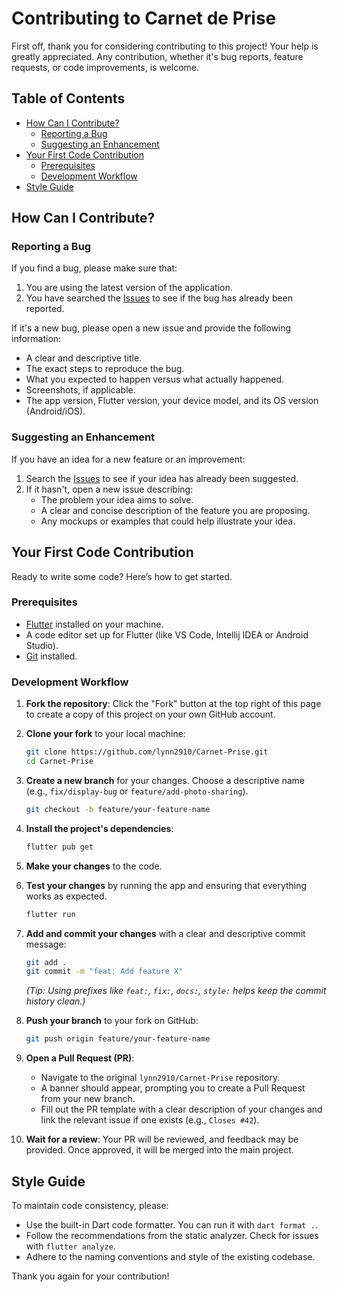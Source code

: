 # Contributing to Carnet de Prise

First off, thank you for considering contributing to this project! Your help is greatly appreciated. Any contribution, whether it's bug reports, feature requests, or code improvements, is welcome.

## Table of Contents
- [How Can I Contribute?](#how-can-i-contribute)
  - [Reporting a Bug](#reporting-a-bug)
  - [Suggesting an Enhancement](#suggesting-an-enhancement)
- [Your First Code Contribution](#your-first-code-contribution)
  - [Prerequisites](#prerequisites)
  - [Development Workflow](#development-workflow)
- [Style Guide](#style-guide)

## How Can I Contribute?

### Reporting a Bug

If you find a bug, please make sure that:
1.  You are using the latest version of the application.
2.  You have searched the [Issues](https://github.com/lynn2910/Carnet-Prise/issues) to see if the bug has already been reported.

If it's a new bug, please open a new issue and provide the following information:
- A clear and descriptive title.
- The exact steps to reproduce the bug.
- What you expected to happen versus what actually happened.
- Screenshots, if applicable.
- The app version, Flutter version, your device model, and its OS version (Android/iOS).

### Suggesting an Enhancement

If you have an idea for a new feature or an improvement:
1.  Search the [Issues](https://github.com/lynn2910/Carnet-Prise/issues) to see if your idea has already been suggested.
2.  If it hasn't, open a new issue describing:
    - The problem your idea aims to solve.
    - A clear and concise description of the feature you are proposing.
    - Any mockups or examples that could help illustrate your idea.

## Your First Code Contribution

Ready to write some code? Here’s how to get started.

### Prerequisites

- [Flutter](https://flutter.dev/docs/get-started/install) installed on your machine.
- A code editor set up for Flutter (like VS Code, Intellij IDEA or Android Studio).
- [Git](https://git-scm.com/) installed.

### Development Workflow

1.  **Fork the repository**: Click the "Fork" button at the top right of this page to create a copy of this project on your own GitHub account.

2.  **Clone your fork** to your local machine:
    ```bash
    git clone https://github.com/lynn2910/Carnet-Prise.git
    cd Carnet-Prise
    ```

3.  **Create a new branch** for your changes. Choose a descriptive name (e.g., `fix/display-bug` or `feature/add-photo-sharing`).
    ```bash
    git checkout -b feature/your-feature-name
    ```

4.  **Install the project's dependencies**:
    ```bash
    flutter pub get
    ```

5.  **Make your changes** to the code.

6.  **Test your changes** by running the app and ensuring that everything works as expected.
    ```bash
    flutter run
    ```

7.  **Add and commit your changes** with a clear and descriptive commit message:
    ```bash
    git add .
    git commit -m "feat: Add feature X"
    ```
    *(Tip: Using prefixes like `feat:`, `fix:`, `docs:`, `style:` helps keep the commit history clean.)*

8.  **Push your branch** to your fork on GitHub:
    ```bash
    git push origin feature/your-feature-name
    ```

9.  **Open a Pull Request (PR)**:
    - Navigate to the original `lynn2910/Carnet-Prise` repository.
    - A banner should appear, prompting you to create a Pull Request from your new branch.
    - Fill out the PR template with a clear description of your changes and link the relevant issue if one exists (e.g., `Closes #42`).

10. **Wait for a review**: Your PR will be reviewed, and feedback may be provided. Once approved, it will be merged into the main project.

## Style Guide

To maintain code consistency, please:
- Use the built-in Dart code formatter. You can run it with `dart format .`.
- Follow the recommendations from the static analyzer. Check for issues with `flutter analyze`.
- Adhere to the naming conventions and style of the existing codebase.

Thank you again for your contribution!
